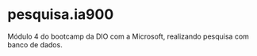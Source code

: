 # pesquisa.ia900
Módulo 4 do bootcamp da DIO com a Microsoft, realizando pesquisa com banco de dados.
